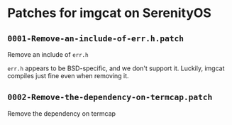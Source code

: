 # Patches for imgcat on SerenityOS

## `0001-Remove-an-include-of-err.h.patch`

Remove an include of `err.h`

`err.h` appears to be BSD-specific, and we don't support it. Luckily,
imgcat compiles just fine even when removing it.

## `0002-Remove-the-dependency-on-termcap.patch`

Remove the dependency on termcap


